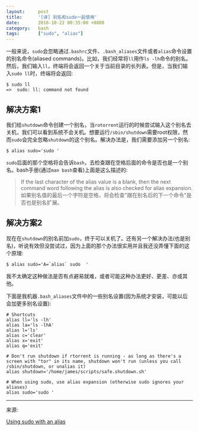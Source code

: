 ```yaml
---
layout:     post
title:      '[译] 别名和sudo一起使用'
date:       2016-10-22 00:35:00 +0800
category:   bash
tags:       ["sudo", "alias"]
---
```


一般来说，`sudo`会忽略通过`.bashrc`文件、`.bash_aliases`文件或者`alias`命令设置的别名命令(aliased commands)。比如，我们经常将`ll`用作`ls -lh`命令的别名。然后，我们输入`ll`，终端将会返回一个关于当前目录的长列表。但是，当我们输入`sudo ll`时，终端将会返回:

````
$ sudo ll
=>	sudo: ll: command not found
````

## 解决方案1

我们给`shutdown`命令创建一个别名，当`rotorrent`运行的时候尝试输入这个别名去关机，我们可以看到系统不会关机。想要运行`/sbin/shutdown`需要root权限，然而`sudo`会完全忽略`shutdown`的这个别名。解决办法是，我们需要添加另一个别名:

````
$ alias sudo='sudo '
````

`sudo`后面的那个空格将会告诉`bash`，去检查跟在空格后面的命令是否也是一个别名。bash手册(通过`man bash`查看)上面是这么描述的:

> If the last character of the alias value is a blank, then the next command word following the alias is also checked for alias expansion.
> 如果别名值的最后一个字符是空格，将会检查"跟在别名后的下一个命令"是否也是别名扩展。

## 解决方案2

现在在`shutdown`的别名前加`sudo`，终于可以关机了。还有另一个解决办法(也是别名)，听说有效但没尝试过，因为上面的那个办法很实用并且我还没弄懂下面的这个原理:

````
$ alias sudo='A=`alias` sudo  '
````

我不太确定这种做法是否有点避易就难，或者可能这种办法更好、更差、亦或其他。

下面是我机器`.bash_aliases`文件中的一些别名设置(因为系统才安装，可能以后会加更多别名设置):

````
# Shortcuts
alias ll='ls -lh'
alias la='ls -lhA'
alias l='ls'
alias c='clear'
alias x='exit'
alias q='exit'

# Don't run shutdown if rtorrent is running - as long as there's a screen with "tor" in its name, shutdown won't run (unless you call /sbin/shutdown, or unalias it)
alias shutdown='/home/james/scripts/safe.shutdown.sh'

# When using sudo, use alias expansion (otherwise sudo ignores your aliases)
alias sudo='sudo '
````

----
来源:

[Using sudo with an alias](http://www.shellperson.net/using-sudo-with-an-alias/)
